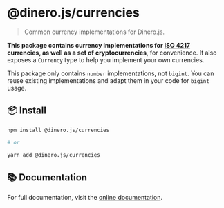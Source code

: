 # @dinero.js/currencies

> Common currency implementations for Dinero.js.

**This package contains currency implementations for [ISO 4217](https://www.iso.org/iso-4217-currency-codes.html) currencies, as well as a set of cryptocurrencies**, for convenience. It also exposes a `Currency` type to help you implement your own currencies.

This package only contains `number` implementations, not `bigint`. You can reuse existing implementations and adapt them in your code for `bigint` usage.

## 📦 Install

```sh
npm install @dinero.js/currencies

# or

yarn add @dinero.js/currencies
```

## 📚 Documentation

For full documentation, visit the [online documentation](#).
